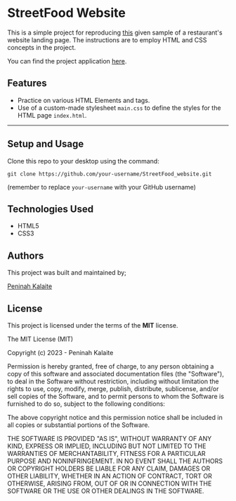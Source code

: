 # StreetFood Website
This is a simple project for reproducing [this](https://drive.google.com/file/d/1KrnXiEAZ0pnaQKvVd-o_8bkamkGd7AdV/view) given sample of a restaurant's website landing page. The instructions are to employ HTML and CSS concepts in the project.

You can find the project application [here](https://kalaite-p.github.io/StreetFood_website/).
## Features
* Practice on various HTML Elements and tags.
* Use of a custom-made stylesheet `main.css` to define the styles for the HTML page `index.html`.

-----
## Setup and Usage
Clone this repo to your desktop using the command:
```
git clone https://github.com/your-username/StreetFood_website.git
```

(remember to replace `your-username` with your GitHub username)

## Technologies Used
* HTML5
* CSS3

## Authors
This project was built and maintained by;

[Peninah Kalaite](https://github.com/Kalaite-P)


## License

This project is licensed under the terms of the **MIT** license.

The MIT License (MIT)

Copyright (c) 2023 - Peninah Kalaite

Permission is hereby granted, free of charge, to any person obtaining a copy
of this software and associated documentation files (the "Software"), to deal
in the Software without restriction, including without limitation the rights
to use, copy, modify, merge, publish, distribute, sublicense, and/or sell
copies of the Software, and to permit persons to whom the Software is
furnished to do so, subject to the following conditions:

The above copyright notice and this permission notice shall be included in all
copies or substantial portions of the Software.

THE SOFTWARE IS PROVIDED "AS IS", WITHOUT WARRANTY OF ANY KIND, EXPRESS OR
IMPLIED, INCLUDING BUT NOT LIMITED TO THE WARRANTIES OF MERCHANTABILITY,
FITNESS FOR A PARTICULAR PURPOSE AND NONINFRINGEMENT. IN NO EVENT SHALL THE
AUTHORS OR COPYRIGHT HOLDERS BE LIABLE FOR ANY CLAIM, DAMAGES OR OTHER
LIABILITY, WHETHER IN AN ACTION OF CONTRACT, TORT OR OTHERWISE, ARISING FROM,
OUT OF OR IN CONNECTION WITH THE SOFTWARE OR THE USE OR OTHER DEALINGS IN THE
SOFTWARE.